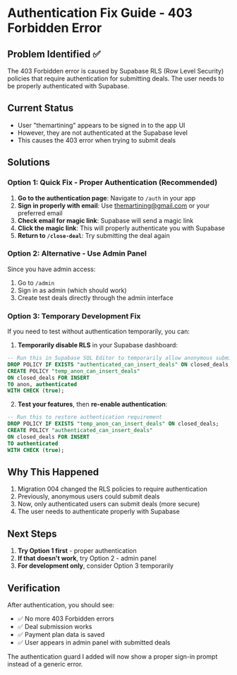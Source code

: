 # Authentication Fix Guide - 403 Forbidden Error

## Problem Identified ✅
The 403 Forbidden error is caused by Supabase RLS (Row Level Security) policies that require authentication for submitting deals. The user needs to be properly authenticated with Supabase.

## Current Status
- User "themartining" appears to be signed in to the app UI
- However, they are not authenticated at the Supabase level
- This causes the 403 error when trying to submit deals

## Solutions

### Option 1: Quick Fix - Proper Authentication (Recommended)
1. **Go to the authentication page**: Navigate to `/auth` in your app
2. **Sign in properly with email**: Use themartining@gmail.com or your preferred email
3. **Check email for magic link**: Supabase will send a magic link
4. **Click the magic link**: This will properly authenticate you with Supabase
5. **Return to `/close-deal`**: Try submitting the deal again

### Option 2: Alternative - Use Admin Panel
Since you have admin access:
1. Go to `/admin` 
2. Sign in as admin (which should work)
3. Create test deals directly through the admin interface

### Option 3: Temporary Development Fix
If you need to test without authentication temporarily, you can:

1. **Temporarily disable RLS** in your Supabase dashboard:
```sql
-- Run this in Supabase SQL Editor to temporarily allow anonymous submissions
DROP POLICY IF EXISTS "authenticated_can_insert_deals" ON closed_deals;
CREATE POLICY "temp_anon_can_insert_deals" 
ON closed_deals FOR INSERT 
TO anon, authenticated
WITH CHECK (true);
```

2. **Test your features**, then **re-enable authentication**:
```sql
-- Run this to restore authentication requirement
DROP POLICY IF EXISTS "temp_anon_can_insert_deals" ON closed_deals;
CREATE POLICY "authenticated_can_insert_deals" 
ON closed_deals FOR INSERT 
TO authenticated
WITH CHECK (true);
```

## Why This Happened
1. Migration 004 changed the RLS policies to require authentication
2. Previously, anonymous users could submit deals
3. Now, only authenticated users can submit deals (more secure)
4. The user needs to authenticate properly with Supabase

## Next Steps
1. **Try Option 1 first** - proper authentication
2. **If that doesn't work**, try Option 2 - admin panel
3. **For development only**, consider Option 3 temporarily

## Verification
After authentication, you should see:
- ✅ No more 403 Forbidden errors
- ✅ Deal submission works
- ✅ Payment plan data is saved
- ✅ User appears in admin panel with submitted deals

The authentication guard I added will now show a proper sign-in prompt instead of a generic error.
